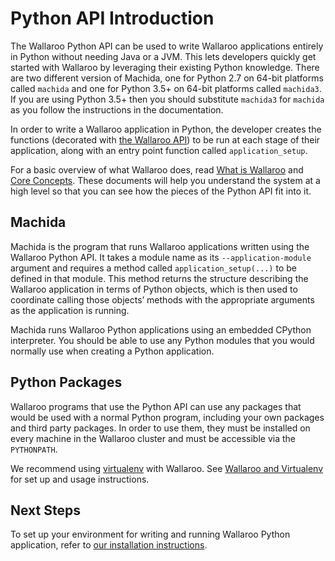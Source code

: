 # Python API Introduction

The Wallaroo Python API can be used to write Wallaroo applications entirely in Python without needing Java or a JVM. This lets developers quickly get started with Wallaroo by leveraging their existing Python knowledge. There are two different version of Machida, one for Python 2.7 on 64-bit platforms called `machida` and one for Python 3.5+ on 64-bit platforms called `machida3`. If you are using Python 3.5+ then you should substitute `machida3` for `machida` as you follow the instructions in the documentation.

In order to write a Wallaroo application in Python, the developer creates the functions (decorated with [the Wallaroo API](api.md)) to be run at each stage of their application, along with an entry point function called `application_setup`.

For a basic overview of what Wallaroo does, read [What is Wallaroo](/book/what-is-wallaroo.md) and [Core Concepts](/book/core-concepts/intro.md). These documents will help you understand the system at a high level so that you can see how the pieces of the Python API fit into it.

## Machida

Machida is the program that runs Wallaroo applications written using the Wallaroo Python API. It takes a module name as its `--application-module` argument and requires a method called `application_setup(...)` to be defined in that module. This method returns the structure describing the Wallaroo application in terms of Python objects, which is then used to coordinate calling those objects’ methods with the appropriate arguments as the application is running.

Machida runs Wallaroo Python applications using an embedded CPython interpreter. You should be able to use any Python modules that you would normally use when creating a Python application.

## Python Packages

Wallaroo programs that use the Python API can use any packages that would be used with a normal Python program, including your own packages and third party packages. In order to use them, they must be installed on every machine in the Wallaroo cluster and must be accessible via the `PYTHONPATH`.

We recommend using [virtualenv](https://virtualenv.pypa.io/en/stable/) with Wallaroo. See [Wallaroo and Virtualenv](/book/appendix/virtualenv.md) for set up and usage instructions.

## Next Steps

To set up your environment for writing and running Wallaroo Python application, refer to [our installation instructions](/book/getting-started/choosing-an-installation-option.md).
